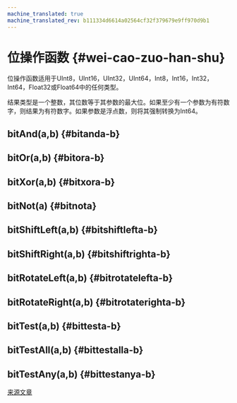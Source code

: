 ```yaml
---
machine_translated: true
machine_translated_rev: b111334d6614a02564cf32f379679e9ff970d9b1
---
```


# 位操作函数 {#wei-cao-zuo-han-shu}

位操作函数适用于UInt8，UInt16，UInt32，UInt64，Int8，Int16，Int32，Int64，Float32或Float64中的任何类型。

结果类型是一个整数，其位数等于其参数的最大位。如果至少有一个参数为有符数字，则结果为有符数字。如果参数是浮点数，则将其强制转换为Int64。

## bitAnd(a,b) {#bitanda-b}

## bitOr(a,b) {#bitora-b}

## bitXor(a,b) {#bitxora-b}

## bitNot(a) {#bitnota}

## bitShiftLeft(a,b) {#bitshiftlefta-b}

## bitShiftRight(a,b) {#bitshiftrighta-b}

## bitRotateLeft(a,b) {#bitrotatelefta-b}

## bitRotateRight(a,b) {#bitrotaterighta-b}

## bitTest(a,b) {#bittesta-b}

## bitTestAll(a,b) {#bittestalla-b}

## bitTestAny(a,b) {#bittestanya-b}

[来源文章](https://clickhouse.tech/docs/en/query_language/functions/bit_functions/) <!--hide-->
